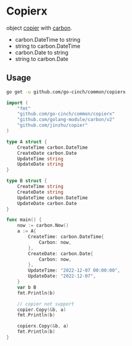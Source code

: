 # Copierx

object [copier](https://github.com/jinzhu/copier) with [carbon](https://github.com/golang-module/carbon).

- carbon.DateTime to string
- string to carbon.DateTime
- carbon.Date to string
- string to carbon.Date

## Usage

```bash
go get -u github.com/go-cinch/common/copierx
```

```go
import (
	"fmt"
	"github.com/go-cinch/common/copierx"
	"github.com/golang-module/carbon/v2"
	"github.com/jinzhu/copier"
)

type A struct {
	CreateTime carbon.DateTime
	CreateDate carbon.Date
	UpdateTime string
	UpdateDate string
}

type B struct {
	CreateTime string
	CreateDate string
	UpdateTime carbon.DateTime
	UpdateDate carbon.Date
}

func main() {
	now := carbon.Now()
	a := A{
		CreateTime: carbon.DateTime{
			Carbon: now,
		},
		CreateDate: carbon.Date{
			Carbon: now,
		},
		UpdateTime: "2022-12-07 00:00:00",
		UpdateDate: "2022-12-07",
	}
	var b B
	fmt.Println(b)

	// copier not support
	copier.Copy(&b, a)
	fmt.Println(b)

	copierx.Copy(&b, a)
	fmt.Println(b)
}
```
